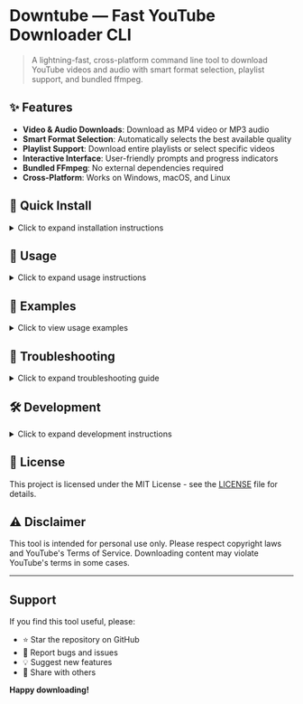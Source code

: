 # Downtube — Fast YouTube Downloader CLI

> A lightning-fast, cross-platform command line tool to download YouTube videos and audio with smart format selection, playlist support, and bundled ffmpeg.


## ✨ Features

* **Video & Audio Downloads**: Download as MP4 video or MP3 audio
* **Smart Format Selection**: Automatically selects the best available quality
* **Playlist Support**: Download entire playlists or select specific videos
* **Interactive Interface**: User-friendly prompts and progress indicators
* **Bundled FFmpeg**: No external dependencies required
* **Cross-Platform**: Works on Windows, macOS, and Linux

## 🚀 Quick Install

<details>
<summary>Click to expand installation instructions</summary>

### From npm (Recommended)

```bash
npm install -g downtube-cli
downtube
```

### From Source

```bash
git clone https://github.com/ahegazy/downtube-cli.git
cd downtube
npm install
npm run build
npm link  # makes 'downtube' available globally
```

### Prerequisites

Make sure you have Node.js (v14 or higher) installed on your system:

```bash
node --version
```

If you don't have Node.js installed, download it from [nodejs.org](https://nodejs.org/en/download).

</details>

## 📖 Usage

<details>
<summary>Click to expand usage instructions</summary>

### Interactive Mode

```bash
downtube
```

Follow the prompts to enter URL, select format, quality, and output directory.

### Direct Command Mode

```bash
downtube --url "https://www.youtube.com/watch?v=VIDEO_ID" --type audio --quality high
```

### Options

```
-u, --url <url>        YouTube video or playlist URL
-t, --type <type>      Download type: 'video' or 'audio' (default: video)
-q, --quality <q>      Quality: '144p','360p','480p','720p','1080p','highest'
                       For audio: 'low','medium','high','highest'
-o, --output <path>    Output directory (default: current directory)
--playlist-range <n-m> Download specific range from playlist (e.g., "1-5")
-v, --verbose          Verbose logging
```

</details>

## 🎯 Examples

<details>
<summary>Click to view usage examples</summary>

```bash
# Download a single video (interactive)
downtube

# Download audio from a specific video
downtube -u "https://youtube.com/watch?v=ABCD1234" -t audio -q high

# Download videos 5-10 from a playlist
downtube -u "https://youtube.com/playlist?list=XYZ567" --playlist-range "5-10"

# Download to specific directory
downtube -u "https://youtube.com/watch?v=ABCD1234" -o ~/Downloads/videos

# Download with verbose logging
downtube -u "https://youtube.com/watch?v=ABCD1234" -v

# Show help
downtube --help
```

</details>

## 🔧 Troubleshooting

<details>
<summary>Click to expand troubleshooting guide</summary>

**Installation Issues**

* Ensure you have Node.js version 14 or higher installed
* On Linux/Mac, you may need to use `sudo` with npm install: `sudo npm install -g downtube-cli`
* If you encounter permission errors, try resetting npm permissions: `npm repair` or `npm cache clean --force`

**Download Issues**

* Check your internet connection
* Verify the YouTube URL is correct and accessible
* Some videos may be restricted by the uploader

**Playlist Issues**

* Ensure playlist URLs contain the correct `list=` parameter
* Large playlists may take time to process

**Performance Issues**

* Lower quality settings will download faster
* Consider using `--no-progress` for slightly faster performance

**Other Issues**

* Try running with `--verbose` flag to see detailed error messages
* Check if there are any available updates: `npm outdated -g downtube-cli`

</details>

## 🛠 Development

<details>
<summary>Click to expand development instructions</summary>

### Setting Up Development Environment

```bash
# Clone the repository
git clone https://github.com/yourusername/downtube-cli.git
cd downtube

# Install dependencies
npm install

# Run in development mode
npm run start

# Run tests (if available)
npm test
```


### Contributing

We welcome contributions! Please:

1. Fork the repository
2. Create a feature branch
3. Make your changes
4. Add tests if applicable
5. Submit a pull request

</details>

## 📄 License

This project is licensed under the MIT License - see the [LICENSE](LICENSE) file for details.

## ⚠️ Disclaimer

This tool is intended for personal use only. Please respect copyright laws and YouTube's Terms of Service. Downloading content may violate YouTube's terms in some cases.

---

## Support

If you find this tool useful, please:

* ⭐ Star the repository on GitHub
* 🐛 Report bugs and issues
* 💡 Suggest new features
* 🔄 Share with others

**Happy downloading!**